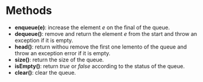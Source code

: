 # Methods
* **enqueue(e)**: increase the element _e_ on the final of the queue.
* **dequeue()**: remove and return the element _e_ from the start and throw an exception if it is empty.
* **head()**: return withou remove the first one lemento of the queue and throw an exception error if it is empty.
* **size()**: return the size of the queue.
* **isEmpty()**: return _true_ or _false_ according to the status of the queue.
* **clear()**: clear the queue.
